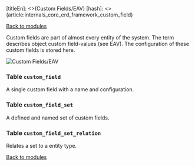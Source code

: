 [titleEn]: <>(Custom Fields/EAV)
[hash]: <>(article:internals_core_erd_framework_custom_field)

[Back to modules](./../10-modules.md)

Custom fields are part of almost every entity of the system. The term describes object custom field-values (see EAV). The configuration of these custom fields is stored here.

![Custom Fields/EAV](./dist/erd-shopware-core-framework-customfield.png)


### Table `custom_field`

A single custom field with a name and configuration.


### Table `custom_field_set`

A defined and named set of custom fields.


### Table `custom_field_set_relation`

Relates a set to a entity type.


[Back to modules](./../10-modules.md)

